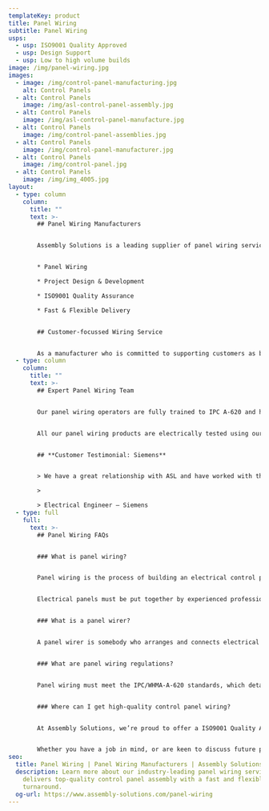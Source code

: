 ```yaml
---
templateKey: product
title: Panel Wiring
subtitle: Panel Wiring
usps:
  - usp: ISO9001 Quality Approved
  - usp: Design Support
  - usp: Low to high volume builds
image: /img/panel-wiring.jpg
images:
  - image: /img/control-panel-manufacturing.jpg
    alt: Control Panels
  - alt: Control Panels
    image: /img/asl-control-panel-assembly.jpg
  - alt: Control Panels
    image: /img/asl-control-panel-manufacture.jpg
  - alt: Control Panels
    image: /img/control-panel-assemblies.jpg
  - alt: Control Panels
    image: /img/control-panel-manufacturer.jpg
  - alt: Control Panels
    image: /img/control-panel.jpg
  - alt: Control Panels
    image: /img/img_4005.jpg
layout:
  - type: column
    column:
      title: ""
      text: >-
        ## Panel Wiring Manufacturers


        Assembly Solutions is a leading supplier of panel wiring services. With an experienced and efficient production team, we are renowned for our panel wiring services that we provide on a fast and flexible turnaround.


        * Panel Wiring

        * Project Design & Development 

        * ISO9001 Quality Assurance

        * Fast & Flexible Delivery


        ## Customer-focussed Wiring Service


        As a manufacturer who is committed to supporting customers as best we can, we usually assist with the initial design by bringing our engineering expertise to every panel wiring project. We generally work from drawings and bills of materials, but if required we can reverse engineer [control panels](www.assembly-solutions.com/control-panels) from a sample or prototype.
  - type: column
    column:
      title: ""
      text: >-
        ## Expert Panel Wiring Team


        Our panel wiring operators are fully trained to IPC A-620 and have experience in producing a wide range of [control panel assemblies](https://www.assembly-solutions.com/control-panels) after working on projects for industries including; [automotive](https://www.assembly-solutions.com/markets/automotive/), [nuclear](https://www.assembly-solutions.com/markets/nuclear/) and [security](https://www.assembly-solutions.com/markets/security/).


        All our panel wiring products are electrically tested using our automatic testing facilities or bespoke test equipment designed specifically for the control panel.


        ## **Customer Testimonial: Siemens**


        > We have a great relationship with ASL and have worked with them for many years, simply because they continue to deliver quality products. Being a well-established business, we have trusted them from the start and appreciate their knowledge staff, who have gone above and beyond to help with technical design.

        >

        > Electrical Engineer – Siemens
  - type: full
    full:
      text: >-
        ## Panel Wiring FAQs


        ### What is panel wiring?


        Panel wiring is the process of building an electrical control panel – a metal or plastic box which houses electrical components. These components can serve a variety of function, but their core function is to regulate and control the power supply to whichever machine or device they are powering. 


        Electrical panels must be put together by experienced professionals, who are able to build circuits from diagrams, understand the required safety measures, and are able to wire the panels to the required specifications. 


        ### What is a panel wirer?


        A panel wirer is somebody who arranges and connects electrical components such as switches and cables into functioning control panels. A panel wirer must be able to read and understand electrical diagrams, in order to create panels to the correct specifications. Panel wirers typically work in manufacturing, but can specialise in a range of different systems, including automotive control panels.


        ### What are panel wiring regulations?


        Panel wiring must meet the IPC/WHMA-A-620 standards, which details the correct practices and procedures for cable, wire, and harness assemblies. The IPC/WHMA-A-620 standards cover the required materials, methods and quality tests which should be used to ensure that panel wiring is done to an acceptable calibre.


        ### Where can I get high-quality control panel wiring?


        At Assembly Solutions, we’re proud to offer a ISO9001 Quality Approved panel wiring service, able to handle both low and high volumes. Alongside rigorous quality testing and an experience panel wiring team, we offer design support and a customer-focussed service which has earned us a number of repeat customers.


        Whether you have a job in mind, or are keen to discuss future panel wiring projects, you can get in touch with our team by submitting an enquiry form over on our [Contact](https://www.assembly-solutions.com/contact) page – or phoning us directly.
seo:
  title: Panel Wiring | Panel Wiring Manufacturers | Assembly Solutions
  description: Learn more about our industry-leading panel wiring service, which
    delivers top-quality control panel assembly with a fast and flexible
    turnaround.
  og-url: https://www.assembly-solutions.com/panel-wiring
---
```

